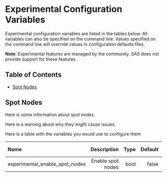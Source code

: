 # Experimental Configuration Variables

Experimental configuration variables are listed in the tables below. All variables can also be specified on the command line. Values specified on the command line will override values in configuration defaults files.

**Note**: Experimental features are managed by the community. SAS does not provide support for these features.


## Table of Contents

* [Spot Nodes](#spot_nodes)

<a name="spot_nodes"></a>
## Spot Nodes

Here is some information about spot nodes.

Here is a warning about why they might cause issues.

Here is a table with the variables you would use to configure them

| Name | Description | Type | Default | Release Added | Notes |
| :--- | ---: | ---: | ---: | ---: | ---: |
| experimental_enable_spot_nodes | Enable spot nodes | bool | false | 10.3.0 | |
